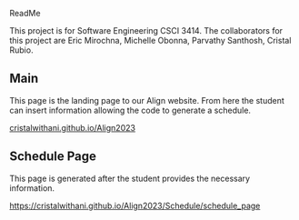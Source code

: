 ReadMe

This project is for Software Engineering CSCI 3414.
The collaborators for this project are Eric Mirochna, Michelle Obonna, Parvathy Santhosh, Cristal Rubio.

## Main

This page is the landing page to our Align website. From here the student can insert information allowing the code to generate a schedule.

[cristalwithani.github.io/Align2023](https://cristalwithani.github.io/Align2023/)

## Schedule Page

This page is generated after the student provides the necessary information.

https://cristalwithani.github.io/Align2023/Schedule/schedule_page
